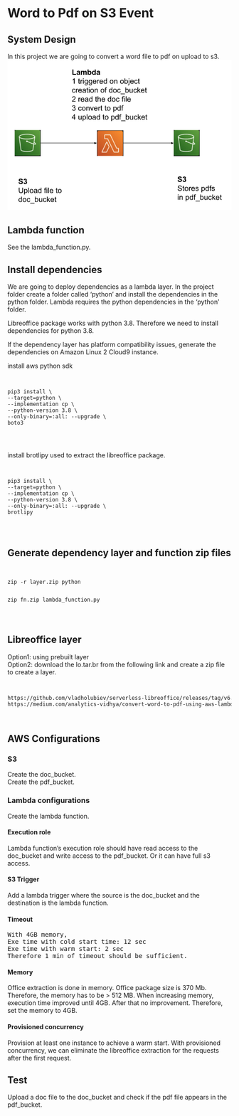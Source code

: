 <h1>Word to Pdf on S3 Event</h1>
<h2>System Design</h2>
In this project we are going to convert a word file to pdf on upload to s3.
<img src='system_design.png'/>
<h2>Lambda function</h2>
See the lambda_function.py.
<h2>Install dependencies</h2>
<p>We are going to deploy dependencies as a lambda layer.
In the project folder create a folder called ‘python’ and install the dependencies in the python folder. Lambda requires the python dependencies in the ‘python’ folder. 
</p>
<p>
Libreoffice package works with python 3.8. Therefore we need to install dependencies for python 3.8.
</p>
<p>
If the dependency layer has platform compatibility issues, generate the dependencies on Amazon Linux 2 Cloud9 instance.
</p>
<p>
install aws python sdk
</p>
<code>
<pre>
pip3 install \
--target=python \
--implementation cp \
--python-version 3.8 \
--only-binary=:all: --upgrade \
boto3

</pre>
</code>

<p>install brotlipy used to extract the libreoffice package.</p>
<code>
<pre>
pip3 install \
--target=python \
--implementation cp \
--python-version 3.8 \
--only-binary=:all: --upgrade \
brotlipy

</pre>
</code>
<h2>Generate dependency layer and function zip files</h2>
<code>
<pre>
zip -r layer.zip python

zip fn.zip lambda_function.py
</pre>
</code>
<h2>Libreoffice layer</h2>
<p>
Option1: using prebuilt layer <br/>
Option2: download the lo.tar.br from the following link and create a zip file to create a layer. 
</p>
<code>
<pre>
https://github.com/vladholubiev/serverless-libreoffice/releases/tag/v6.4.0.1
https://medium.com/analytics-vidhya/convert-word-to-pdf-using-aws-lambda-cb111be0d685
</pre>
</code>
<h2>AWS Configurations</h2>
<h3>S3</h3>
<p>
Create the doc_bucket.<br/>
Create the pdf_bucket.
</p>
<h3>Lambda configurations</h3>
<p>
Create the lambda function.
</p>
<h4>Execution role</h4>
<p>Lambda function’s execution role should have read access to the doc_bucket and write access to the pdf_bucket. Or it can have full s3 access.</p>
<h4>S3 Trigger</h4>
<p>Add a lambda trigger where the source is the doc_bucket and the destination is the lambda function. </p>
<h4>Timeout</h4>
<p><pre>With 4GB memory, 
Exe time with cold start time: 12 sec
Exe time with warm start: 2 sec
Therefore 1 min of timeout should be sufficient.
</pre>
</p>
<h4>Memory</h4>
<p>Office extraction is done in memory. Office package size is 370 Mb. Therefore,
the memory has to be > 512 MB. When increasing memory, execution time
improved until 4GB. After that no improvement. Therefore, set the memory
to 4GB.
</p>
<h4>Provisioned concurrency</h4>
<p>Provision at least one instance to achieve a warm start. With provisioned
concurrency, we can eliminate the libreoffice extraction for the requests
after the first request.
</p>
<h2>Test</h2>
<p>Upload a doc file to the doc_bucket and check if the pdf file appears in the pdf_bucket.</p>
